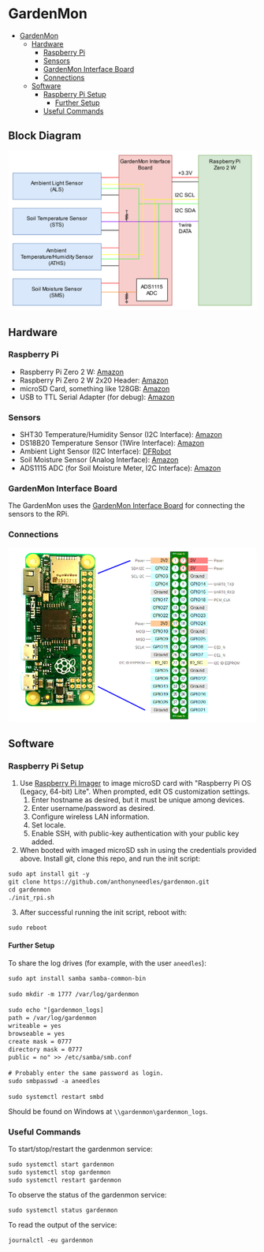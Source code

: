 # GardenMon

- [GardenMon](#gardenmon)
  - [Hardware](#hardware)
    - [Raspberry Pi](#raspberry-pi)
    - [Sensors](#sensors)
    - [GardenMon Interface Board](#gardenmon-interface-board)
    - [Connections](#connections)
  - [Software](#software)
    - [Raspberry Pi Setup](#raspberry-pi-setup)
      - [Further Setup](#further-setup)
    - [Useful Commands](#useful-commands)

## Block Diagram

![gardenmon_block_diagram.jpg](./docs/gardenmon_block_diagram.jpg)

## Hardware

### Raspberry Pi
- Raspberry Pi Zero 2 W: [Amazon](https://a.co/d/aA3E14W)
- Raspberry Pi Zero 2 W 2x20 Header: [Amazon](https://a.co/d/92REUrK)
- microSD Card, something like 128GB: [Amazon](https://a.co/d/crgGpk7)
- USB to TTL Serial Adapter (for debug): [Amazon](https://a.co/d/1D9rg9l)

### Sensors
- SHT30 Temperature/Humidity Sensor (I2C Interface): [Amazon](https://a.co/d/8ex6dXB)
- DS18B20 Temperature Sensor (1Wire Interface): [Amazon](https://a.co/d/eyS4yjb)
- Ambient Light Sensor (I2C Interface): [DFRobot](https://www.dfrobot.com/product-2664.html)
- Soil Moisture Sensor (Analog Interface): [Amazon](https://a.co/d/6MesPOF)
- ADS1115 ADC (for Soil Moisture Meter, I2C Interface): [Amazon](https://a.co/d/3aM6eM3)

### GardenMon Interface Board

The GardenMon uses the [GardenMon Interface Board](https://github.com/anthonyneedles/gardenmon-interfaceboard) for connecting the sensors to the RPi.

### Connections

![rpi_zero2w_pinout.png](./docs/rpi_zero2w_pinout.png)

## Software

### Raspberry Pi Setup

1. Use [Raspberry Pi Imager](https://www.raspberrypi.com/software/) to image microSD card with "Raspberry Pi OS (Legacy, 64-bit) Lite". When prompted, edit OS customization settings.
   1.  Enter hostname as desired, but it must be unique among devices.
   2.  Enter username/password as desired.
   3.  Configure wireless LAN information.
   4.  Set locale.
   5.  Enable SSH, with public-key authentication with your public key added.
2. When booted with imaged microSD ssh in using the credentials provided above. Install git, clone this repo, and run the init script:
```
sudo apt install git -y
git clone https://github.com/anthonyneedles/gardenmon.git
cd gardenmon
./init_rpi.sh
```
3. After successful running the init script, reboot with:
```
sudo reboot
```

#### Further Setup

To share the log drives (for example, with the user `aneedles`):

```
sudo apt install samba samba-common-bin

sudo mkdir -m 1777 /var/log/gardenmon

sudo echo "[gardenmon_logs]
path = /var/log/gardenmon
writeable = yes
browseable = yes
create mask = 0777
directory mask = 0777
public = no" >> /etc/samba/smb.conf

# Probably enter the same password as login.
sudo smbpasswd -a aneedles

sudo systemctl restart smbd
```

Should be found on Windows at `\\gardenmon\gardenmon_logs`.

### Useful Commands

To start/stop/restart the gardenmon service:
```
sudo systemctl start gardenmon
sudo systemctl stop gardenmon
sudo systemctl restart gardenmon
```

To observe the status of the gardenmon service:
```
sudo systemctl status gardenmon
```

To read the output of the service:
```
journalctl -eu gardenmon
```
